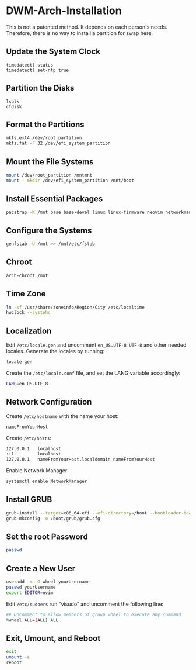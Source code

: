 # DWM-Arch-Installation
This is not a patented method. It depends on each person's needs. Therefore, there is no way to install a partition for swap here.

## Update the System Clock
```shell
timedatectl status
timedatectl set-ntp true
```
## Partition the Disks
```shell
lsblk
cfdisk
```
## Format the Partitions
```sh
mkfs.ext4 /dev/root_partition
mkfs.fat -F 32 /dev/efi_system_partition
```
## Mount the File Systems
```sh
mount /dev/root_partition /mntmnt
mount --mkdir /dev/efi_system_partition /mnt/boot
```
## Install Essential Packages
```sh
pacstrap -K /mnt base base-devel linux linux-firmware neovim networkmanager network-manager-applet grub efibootmgr linux-headers mtools git xdg-user-dirs
```
## Configure the Systems
```sh
genfstab -U /mnt >> /mnt/etc/fstab
```
## Chroot
```sh
arch-chroot /mnt
```
## Time Zone
```sh
ln -sf /usr/share/zoneinfo/Region/City /etc/localtime
hwclock --systohc
```
## Localization
Edit `/etc/locale.gen` and uncomment `en_US.UTF-8 UTF-8` and other needed locales. Generate the locales by running:
```sh
locale-gen
```
Create the `/etc/locale.conf` file, and set the LANG variable accordingly:
```sh
LANG=en_US.UTF-8
```
## Network Configuration 
Create `/etc/hostname` with the name your host:
```sh
nameFromYourHost
```
Create `/etc/hosts`:
```sh
127.0.0.1   localhost
::1         localhost
127.0.0.1   nameFromYourHost.localdomain nameFromYourHost
```
Enable Network Manager
```sh
systemctl enable NetworkManager
```
## Install GRUB
```sh
grub-install --target=x86_64-efi --efi-directory=/boot --bootloader-id=GRUB
grub-mkconfig -o /boot/grub/grub.cfg
```
## Set the root Password
```sh
passwd
```
## Create a New User
```sh
useradd -m -G wheel yourUsername
passwd yourUsername  
export EDITOR=nvim
```
Edit `/etc/sudoers` run “visudo” and uncomment the following line:
```sh
## Uncomment to allow members of group wheel to execute any command
%wheel ALL=(ALL) ALL
```
## Exit, Umount, and Reboot
```sh
exit
umount -a
reboot  
```

